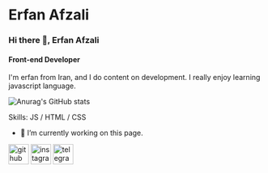 # Erfan Afzali

 ### Hi there 👋, Erfan Afzali
#### Front-end Developer

I'm erfan from Iran, and I do content on development. I really enjoy learning javascript language.
 

![Anurag's GitHub stats](https://github-readme-stats.vercel.app/api?username=erfanafzali&show_icons=true&theme=merko)



Skills: JS / HTML / CSS

- 🔭 I’m currently working on this page. 

[<img src='https://cdn.jsdelivr.net/npm/simple-icons@3.0.1/icons/github.svg' alt='github' height='40'>](https://github.com/erfanafzali)  [<img src='https://cdn.jsdelivr.net/npm/simple-icons@3.0.1/icons/instagram.svg' alt='instagram' height='40'>](https://www.instagram.com/https://instagram.com/erfan_invoker?igshid=ZDdkNTZiNTM=/)  [<img src='https://cdn.jsdelivr.net/npm/simple-icons@3.0.1/icons/telegram.svg' alt='telegram' height='40'>](http://t.me/A_Erfan_F)  






